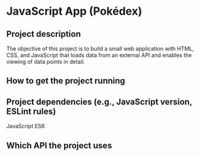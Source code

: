 # JavaScript App (Pokédex)

## Project description

The objective of this project is to build a small web application with HTML, CSS, and JavaScript that loads data from an external API and enables the viewing of data points in detail.

## How to get the project running



## Project dependencies (e.g., JavaScript version, ESLint rules)
JavaScript ES6


## Which API the project uses
